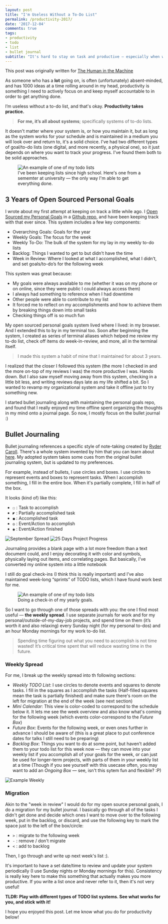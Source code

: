```yaml
---
layout: post
title: "I'm Useless Without a To-Do List"
permalink: /productivity-2017/
date: '2017-12-04'
comments: true
tags:
- productivity
- todo
- list
- bullet journal
subtitle: "It's hard to stay on task and productive — especially when we've got so much going on in our lives. This post details how I maintain a TODO list system to accomplish just that."
---
```


This post was originally written for [The Human in the Machine](https://superyesmore.com/publication/the-human-in-the-machine-a4064599cde2cb3397239e8d72219f48)

As someone who has a **lot** going on, is often (unfortunately) absent-minded, and has 1000 ideas at a time rolling around in my head, productivity is something I need to actively focus on and keep myself accountable to in order to get anything done.

I’m useless without a to-do list, and that's okay. **Productivity takes practice.**

> **For me, it’s all about systems**; specifically systems of to-do lists.

It doesn't matter where your system is, or how you maintain it, but as long as the system works for your schedule and is maintained in a medium you will look over and return to, it's a solid choice. I've had two different types of goal/to-do lists (one digital, and more recently, a physical one), so it just depends on where you want to track your progress. I've found them both to be solid approaches.

<figure>
    <img src="../../images/posts/productivity/organize-list.jpg" alt="An example of one of my todo lists">
  <figcaption>I've been keeping lists since high school. Here's one from a sememter at university — the only way I'm able to get everything done.</figcaption>
</figure>

## 3 Years of Open Sourced Personal Goals

I wrote about my first attempt at keeping on track a little while ago. I [Open Sourced my Personal Goals](https://una.im/personal-goals-guide) in a [Github repo](https://github.com/una/personal-goals-starter), and have been keeping track with that ever since. This system includes a few key components:

- Overarching Goals: Goals for the year
- Weekly Goals: The focus for the week
- Weekly To-Do: The bulk of the system for my lay in my weekly to-do lists
- Backlog: Things I wanted to get to but didn’t have the time
- Week in Review: Where I looked at what I accomplished, what I didn’t, and set goals/to-do’s for the following week

This system was great because:

- My goals were always available to me (whether it was on my phone or on online, since they were public I could always access them)
- I always had something to reference when I had downtime 
- Other people were able to contribute to my list
- It forced me to reflect on my accomplishments and how to achieve them by breaking things down into small tasks
- Checking things off is so much fun

My open sourced personal goals system lived where I lived: in my browser. And I extended this to by in my terminal too. Soon after beginning the system, I created as series of terminal aliases which helped me review my to-do list, check off items do week-in-review, and more, all in the terminal itself.

> I made this system a habit of mine that I maintained for about 3 years.

I realized that the closer I followed this system (the more I checked in and the more on-top of my reviews I was) the more productive I was. Hands down. But I also saw myself moving away from this system, checking in a little bit less, and writing reviews days late as my life shifted a bit. So I wanted to revamp my organizational system and take it offline just to try something new.

I started bullet journaling along with maintaining the personal goals repo, and found that I really enjoyed my time offline spent organizing the thoughts in my mind onto a journal page. So now, I mostly focus on the bullet journal :)

## Bullet Journaling

Bullet journaling references a specific style of note-taking created by <a href="http://rydercarroll.com/">Ryder Caroll</a>. There's a whole system invented by him that you can learn about <a href="http://bulletjournal.com/">here</a>. My adopted system takes some cues from the original bullet journaling system, but is updated to my preferences.

For example, instead of bullets, I use circles and boxes. I use circles to represent events and boxes to represent tasks. When I accomplish something, I fill in the entire box. When it's partially complete, I fill in half of the box.

It looks (kind of) like this:

- `☐︎` : Task to accomplish
- `◤` : Partially accomplished task
- `◼︎` : Accomplished task
- `◎` : Event/Action to accomplish
- `◉` : Event/Action finished

<div class="row">
  <img class="half--left"  src="../../images/posts/productivity/septspread.jpg" alt="September Spread">
  <img class="half--right"  src="../../images/posts/productivity/25days.jpg" alt="25 Days Project Progress">
</div>

Journaling provides a blank page with a lot more freedom than a text document could, and I enjoy decorating it with color and symbols, physically laying out items, and correlating pages. But basically, I've converted my online system into a little notebook

I still do goal check-ins (I think this is really important) and I’ve also maintained week-long “sprints” of TODO lists, which I have found work best for me.

<figure>
    <img src="../../images/posts/productivity/checkingin.jpg" alt="An example of one of my todo lists">
  <figcaption>Doing a check-in of my yearly goals.</figcaption>
</figure>

So I want to go through one of those spreads with you: the one I find most useful — **the weekly spread**. I use separate journals for work and for my personal/outside-of-my-day-job projects, and spend time on them (it’s worth it and also relaxing) every Sunday night (for my personal to-dos) and an hour Monday mornings for my work to-do list.

<blockquote>Spending time figuring out what you need to accomplish is not time wasted! It’s critical time spent that will reduce wasting time in the future.</blockquote>

### Weekly Spread

For me, I break up the weekly spread into th following sections:

- *Weekly TODO List*: I use circles to denote events and squares to denote tasks. I fill in the squares as I accomplish the tasks (Half-filled squares mean the task is partially finished) and make sure there's room on the left for migration at the end of the week (see next section)
- *Mini Calendar*: This view is color-coded to correspond to the schedule below it. It lets me see the week overview and also know what's coming for the following week (which events color-correspond to the *Future Box*)
- *Future Box*: Events for the following week, or even ones further in advance I should be aware of (this is a great place to put conference dates for talks I still need to be preparing)
- *Backlog Box*: Things you want to do at some point, but haven’t added them to your todo list for this week now — they can move into your weekly list if you accomplish all of your goals for the week, or can just be used for longer-term projects, with parts of them in your weekly list at a time (Though if you see yourself with this usecase often, you may want to add an *Ongoing Box* — see, isn't this sytem fun and flexible? :P)

<img src="../../images/posts/productivity/example-weekly.jpg" alt="Example Weekly">

### Migration

Akin to the "week in review" I would do for my open source personal goals, I do a migration for my bullet journal. I basically go through all of the tasks I didn't get done and decide which ones I want to move over to the following week, put in the backlog, or discard, and use the following key to mark the space just to the left of the box/circle:

- `>` : migrate to the following week
- `-` : remove / don't migrate
- `<` : add to backlog

Then, I go through and write up next week's list :).

It's important to have a set date/time to review and update your system periodically (I use Sunday nights or Monday mornings for this). Consistency is really key here to make this something that actually makes you more productive. If you write a list once and never refer to it, then it's not very useful!

**TLDR: Play with different types of TODO list systems. See what works for you, and stick with it!**

I hope you enjoyed this post. Let me know what you do for productivity below!